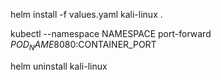 helm install -f values.yaml kali-linux .

kubectl --namespace NAMESPACE port-forward $POD_NAME 8080:$CONTAINER_PORT

helm uninstall kali-linux

